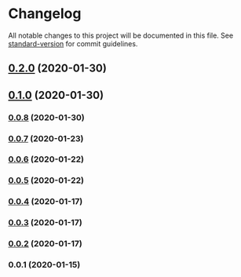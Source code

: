 # Changelog

All notable changes to this project will be documented in this file. See [standard-version](https://github.com/conventional-changelog/standard-version) for commit guidelines.

## [0.2.0](https://github.com/noiach/gateway-js/compare/v0.1.0...v0.2.0) (2020-01-30)

## [0.1.0](https://github.com/noiach/gateway-js/compare/v0.0.8...v0.1.0) (2020-01-30)

### [0.0.8](https://github.com/noiach/gateway-js/compare/v0.0.7...v0.0.8) (2020-01-30)

### [0.0.7](https://github.com/noiach/gateway-js/compare/v0.0.6...v0.0.7) (2020-01-23)

### [0.0.6](https://github.com/noiach/gateway-js/compare/v0.0.5...v0.0.6) (2020-01-22)

### [0.0.5](https://github.com/noiach/gateway-js/compare/v0.0.4...v0.0.5) (2020-01-22)

### [0.0.4](https://github.com/noiach/gateway-js/compare/v0.0.3...v0.0.4) (2020-01-17)

### [0.0.3](https://github.com/noiach/gateway-js/compare/v0.0.2...v0.0.3) (2020-01-17)

### [0.0.2](https://github.com/noiach/gateway-js/compare/v0.0.1...v0.0.2) (2020-01-17)

### 0.0.1 (2020-01-15)
